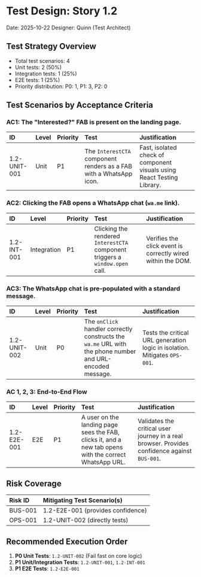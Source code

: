 # Test Design: Story 1.2

Date: 2025-10-22
Designer: Quinn (Test Architect)

## Test Strategy Overview

- Total test scenarios: 4
- Unit tests: 2 (50%)
- Integration tests: 1 (25%)
- E2E tests: 1 (25%)
- Priority distribution: P0: 1, P1: 3, P2: 0

## Test Scenarios by Acceptance Criteria

### AC1: The "Interested?" FAB is present on the landing page.

| ID | Level | Priority | Test | Justification |
| :--- | :--- | :--- | :--- | :--- |
| 1.2-UNIT-001 | Unit | P1 | The `InterestCTA` component renders as a FAB with a WhatsApp icon. | Fast, isolated check of component visuals using React Testing Library. |

### AC2: Clicking the FAB opens a WhatsApp chat (`wa.me` link).

| ID | Level | Priority | Test | Justification |
| :--- | :--- | :--- | :--- | :--- |
| 1.2-INT-001 | Integration | P1 | Clicking the rendered `InterestCTA` component triggers a `window.open` call. | Verifies the click event is correctly wired within the DOM. |

### AC3: The WhatsApp chat is pre-populated with a standard message.

| ID | Level | Priority | Test | Justification |
| :--- | :--- | :--- | :--- | :--- |
| 1.2-UNIT-002 | Unit | P0 | The `onClick` handler correctly constructs the `wa.me` URL with the phone number and URL-encoded message. | Tests the critical URL generation logic in isolation. Mitigates `OPS-001`. |

### AC 1, 2, 3: End-to-End Flow

| ID | Level | Priority | Test | Justification |
| :--- | :--- | :--- | :--- | :--- |
| 1.2-E2E-001 | E2E | P1 | A user on the landing page sees the FAB, clicks it, and a new tab opens with the correct WhatsApp URL. | Validates the critical user journey in a real browser. Provides confidence against `BUS-001`. |

## Risk Coverage

| Risk ID | Mitigating Test Scenario(s) |
| :--- | :--- |
| BUS-001 | 1.2-E2E-001 (provides confidence) |
| OPS-001 | 1.2-UNIT-002 (directly tests) |

## Recommended Execution Order

1.  **P0 Unit Tests**: `1.2-UNIT-002` (Fail fast on core logic)
2.  **P1 Unit/Integration Tests**: `1.2-UNIT-001`, `1.2-INT-001`
3.  **P1 E2E Tests**: `1.2-E2E-001`
